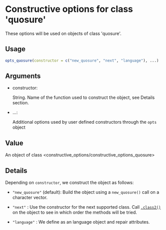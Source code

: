 # Constructive options for class 'quosure'

These options will be used on objects of class 'quosure'.

## Usage

``` r
opts_quosure(constructor = c("new_quosure", "next", "language"), ...)
```

## Arguments

- constructor:

  String. Name of the function used to construct the object, see Details
  section.

- ...:

  Additional options used by user defined constructors through the
  `opts` object

## Value

An object of class \<constructive_options/constructive_options_quosure\>

## Details

Depending on `constructor`, we construct the object as follows:

- `"new_quosure"` (default): Build the object using a `new_quosure()`
  call on a character vector.

- `"next"` : Use the constructor for the next supported class. Call
  [`.class2()`](https://rdrr.io/r/base/class.html) on the object to see
  in which order the methods will be tried.

- `"language"` : We define as an language object and repair attributes.

